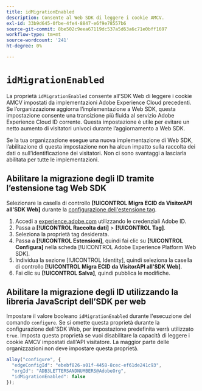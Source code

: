 ```yaml
---
title: idMigrationEnabled
description: Consente al Web SDK di leggere i cookie AMCV.
exl-id: 33b9d645-0fbe-4fe4-8847-e6f9e78557b6
source-git-commit: 8be502c9eea67119dc537a5d63a6c71e0bff1697
workflow-type: tm+mt
source-wordcount: '241'
ht-degree: 0%

---
```


# `idMigrationEnabled`

La proprietà `idMigrationEnabled` consente all&#39;SDK Web di leggere i cookie AMCV impostati da implementazioni Adobe Experience Cloud precedenti. Se l’organizzazione aggiorna l’implementazione a Web SDK, questa impostazione consente una transizione più fluida al servizio Adobe Experience Cloud ID corrente. Questa impostazione è utile per evitare un netto aumento di visitatori univoci durante l’aggiornamento a Web SDK.

Se la tua organizzazione esegue una nuova implementazione di Web SDK, l’abilitazione di questa impostazione non ha alcun impatto sulla raccolta dei dati o sull’identificazione dei visitatori. Non ci sono svantaggi a lasciarla abilitata per tutte le implementazioni.

## Abilitare la migrazione degli ID tramite l’estensione tag Web SDK

Selezionare la casella di controllo **[!UICONTROL Migra ECID da VisitorAPI all&#39;SDK Web]** durante la [configurazione dell&#39;estensione tag](/help/tags/extensions/client/web-sdk/web-sdk-extension-configuration.md).

1. Accedi a [experience.adobe.com](https://experience.adobe.com) utilizzando le credenziali Adobe ID.
1. Passa a **[!UICONTROL Raccolta dati]** > **[!UICONTROL Tag]**.
1. Seleziona la proprietà tag desiderata.
1. Passa a **[!UICONTROL Estensioni]**, quindi fai clic su **[!UICONTROL Configura]** nella scheda [!UICONTROL Adobe Experience Platform Web SDK].
1. Individua la sezione [!UICONTROL Identity], quindi seleziona la casella di controllo **[!UICONTROL Migra ECID da VisitorAPI all&#39;SDK Web]**.
1. Fai clic su **[!UICONTROL Salva]**, quindi pubblica le modifiche.

## Abilitare la migrazione degli ID utilizzando la libreria JavaScript dell’SDK per web

Impostare il valore booleano `idMigrationEnabled` durante l&#39;esecuzione del comando `configure`. Se si omette questa proprietà durante la configurazione dell&#39;SDK Web, per impostazione predefinita verrà utilizzato `true`. Imposta questa proprietà se vuoi disabilitare la capacità di leggere i cookie AMCV impostati dall&#39;API visitatore. La maggior parte delle organizzazioni non deve impostare questa proprietà.

```js
alloy("configure", {
  "edgeConfigId": "ebebf826-a01f-4458-8cec-ef61de241c93",
  "orgId": "ADB3LETTERSANDNUMBERS@AdobeOrg",
  "idMigrationEnabled": false
});
```
